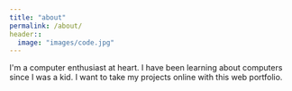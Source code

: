 ```yaml
---
title: "about"
permalink: /about/
header::
  image: "images/code.jpg"
---
```


I'm a computer enthusiast at heart. I have been learning about computers since I was a kid. I want to take my projects online with this web portfolio.
